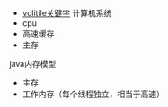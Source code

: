 - [volitile关键字](https://blog.csdn.net/chaseraod/article/details/77924862)
计算机系统
- cpu
- 高速缓存
- 主存

java内存模型
- 主存
- 工作内存（每个线程独立，相当于高速）